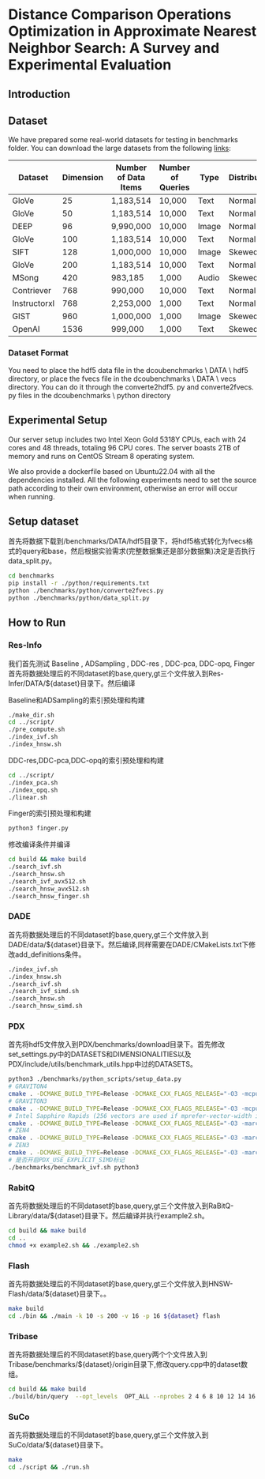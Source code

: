 # Distance Comparison Operations Optimization in Approximate Nearest Neighbor Search: A Survey and Experimental Evaluation

## Introduction


## Dataset

We have prepared some real-world datasets for testing in benchmarks folder. You can download the large datasets from the following [links](https://drive.google.com/drive/folders/1f76UCrU52N2wToGMFg9ir1MY8ZocrN34):


| Dataset     | Dimension | Number of Data Items | Number of Queries | Type   | Distribution |
|-------------|-----------|-----------------------|-------------------|--------|--------------|
| GloVe       | 25        | 1,183,514             | 10,000            | Text   | Normal       |
| GloVe       | 50        | 1,183,514             | 10,000            | Text   | Normal       |
| DEEP        | 96        | 9,990,000             | 10,000            | Image  | Normal       |
| GloVe       | 100       | 1,183,514             | 10,000            | Text   | Normal       |
| SIFT        | 128       | 1,000,000             | 10,000            | Image  | Skewed       |
| GloVe       | 200       | 1,183,514             | 10,000            | Text   | Normal       |
| MSong       | 420       | 983,185               | 1,000             | Audio  | Skewed       |
| Contriever  | 768       | 990,000               | 10,000            | Text   | Normal       |
| Instructorxl| 768       | 2,253,000             | 1,000             | Text   | Normal       |
| GIST        | 960       | 1,000,000             | 1,000             | Image  | Skewed       |
| OpenAI      | 1536      | 999,000               | 1,000             | Text   | Skewed       |

### Dataset Format

You need to place the hdf5 data file in the dcoubenchmarks \ DATA \ hdf5 directory, or place the fvecs file in the dcoubenchmarks \ DATA \ vecs directory. You can do it through the converte2hdf5. py and converte2fvecs. py files in the dcoubenchmarks \ python directory


## Experimental Setup

Our server setup includes two Intel Xeon Gold 5318Y CPUs, each with 24 cores and 48 threads, totaling 96 CPU cores. The server boasts 2TB of memory and runs on CentOS Stream 8 operating system.

We also provide a dockerfile based on Ubuntu22.04 with all the dependencies installed. All the following experiments need to set the source path according to their own environment, otherwise an error will occur when running.

## Setup dataset
首先将数据下载到/benchmarks/DATA/hdf5目录下，将hdf5格式转化为fvecs格式的query和base，然后根据实验需求(完整数据集还是部分数据集)决定是否执行data_split.py。

```sh
cd benchmarks
pip install -r ./python/requirements.txt
python ./benchmarks/python/converte2fvecs.py
python ./benchmarks/python/data_split.py
```

## How to Run

### Res-Info
我们首先测试 Baseline , ADSampling , DDC-res , DDC-pca, DDC-opq, Finger
首先将数据处理后的不同dataset的base,query,gt三个文件放入到Res-Infer/DATA/${dataset}目录下。然后编译

Baseline和ADSampling的索引预处理和构建
```bash
./make_dir.sh
cd ../script/
./pre_compute.sh
./index_ivf.sh
./index_hnsw.sh
```
DDC-res,DDC-pca,DDC-opq的索引预处理和构建
```bash
cd ../script/
./index_pca.sh
./index_opq.sh
./linear.sh
```

Finger的索引预处理和构建
```bash
python3 finger.py
```

修改编译条件并编译
```bash
cd build && make build
./search_ivf.sh
./search_hnsw.sh
./search_ivf_avx512.sh
./search_hnsw_avx512.sh
./search_hnsw_finger.sh
```
### DADE

首先将数据处理后的不同dataset的base,query,gt三个文件放入到DADE/data/${dataset}目录下。然后编译,同样需要在DADE/CMakeLists.txt下修改add_definitions条件。
```bash
./index_ivf.sh
./index_hnsw.sh
./search_ivf.sh
./search_ivf_simd.sh
./search_hnsw.sh
./search_hnsw_simd.sh
```

### PDX

首先将hdf5文件放入到PDX/benchmarks/download目录下。首先修改set_settings.py中的DATASETS和DIMENSIONALITIES以及PDX/include/utils/benchmark_utils.hpp中过的DATASETS。
```bash
python3 ./benchmarks/python_scripts/setup_data.py
# GRAVITON4
cmake . -DCMAKE_BUILD_TYPE=Release -DCMAKE_CXX_FLAGS_RELEASE="-O3 -mcpu=neoverse-v2"
# GRAVITON3
cmake . -DCMAKE_BUILD_TYPE=Release -DCMAKE_CXX_FLAGS_RELEASE="-O3 -mcpu=neoverse-v1"
# Intel Sapphire Rapids (256 vectors are used if mprefer-vector-width is not specified)
cmake . -DCMAKE_BUILD_TYPE=Release -DCMAKE_CXX_FLAGS_RELEASE="-O3 -march=sapphirerapids -mtune=sapphirerapids -mprefer-vector-width=512"
# ZEN4
cmake . -DCMAKE_BUILD_TYPE=Release -DCMAKE_CXX_FLAGS_RELEASE="-O3 -march=znver4 -mtune=znver4"
# ZEN3
cmake . -DCMAKE_BUILD_TYPE=Release -DCMAKE_CXX_FLAGS_RELEASE="-O3 -march=znver3 -mtune=znver3"
# 是否开启PDX_USE_EXPLICIT_SIMD标记
./benchmarks/benchmark_ivf.sh python3
```

### RabitQ

首先将数据处理后的不同dataset的base,query,gt三个文件放入到RaBitQ-Library/data/${dataset}目录下。然后编译并执行example2.sh。
```bash
cd build && make build
cd ..
chmod +x example2.sh && ./example2.sh
```
### Flash

首先将数据处理后的不同dataset的base,query,gt三个文件放入到HNSW-Flash/data/${dataset}目录下。。
```bash
make build
cd ./bin && ./main -k 10 -s 200 -v 16 -p 16 ${dataset} flash
```

### Tribase

首先将数据处理后的不同dataset的base,query两个个文件放入到Tribase/benchmarks/${dataset}/origin目录下,修改query.cpp中的dataset数组。
```bash
cd build && make build
./build/bin/query  --opt_levels  OPT_ALL --nprobes 2 4 6 8 10 12 14 16 18 20 22 24 26 28 32 40 48 56 64 80 96 112 128 144 160 192 224 256 512 --cache  --verbose
```

### SuCo

首先将数据处理后的不同dataset的base,query,gt三个文件放入到SuCo/data/${dataset}目录下。
```bash
make
cd ./script && ./run.sh
```
